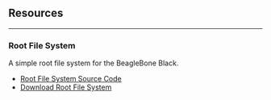 ## Resources
---
### Root File System
A simple root file system for the BeagleBone Black.

* [Root File System Source Code](https://github.com/nanoterran/BBB-Rootfs)
* [Download Root File System](https://github.com/nanoterran/BBB-Rootfs/releases/download/1.0/rootfs.tar.gz)